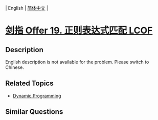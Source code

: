 
| English | [简体中文](README.md) |

# [剑指 Offer 19. 正则表达式匹配 LCOF](https://leetcode-cn.com/problems/zheng-ze-biao-da-shi-pi-pei-lcof/)

## Description

English description is not available for the problem. Please switch to Chinese.

## Related Topics

- [Dynamic Programming](https://leetcode-cn.com/tag/dynamic-programming)

## Similar Questions


